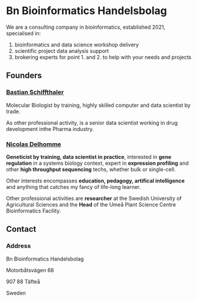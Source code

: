 # Bn Bioinformatics Handelsbolag

We are a consulting company in bioinformatics, established 2021, specialised in:

  1. bioinformatics and data science workshop delivery
  2. scientific project data analysis support
  3. brokering experts for point 1. and 2. to help with your needs and projects
  
## Founders

### [Bastian Schiffthaler](https://github.com/bschiffthaler)
Molecular Biologist by training, highly skilled computer and data scientist by trade.

As other professional activity, is a senior data scientist working in drug development inthe Pharma industry.

### [Nicolas Delhomme](https://github.com/nicolasDelhomme)
**Geneticist by training, data scientist in practice**, interested in **gene regulation** in a systems biology context, expert in **expression profiling** and other **high throughput sequencing** techs, whether bulk or single-cell.

Other interests encompasses **education, pedagogy, artifical intelligence** and anything that catches my fancy of life-long learner.

Other professional activities are **researcher** at the Swedish University of Agricultural Sciences and the **Head** of the Umeå Plant Science Centre Bioinformatics Facility.

## Contact

### Address

Bn Bioinformatics Handelsbolag

Motorbåtsvägen 68

907 88 Täfteå

Sweden

